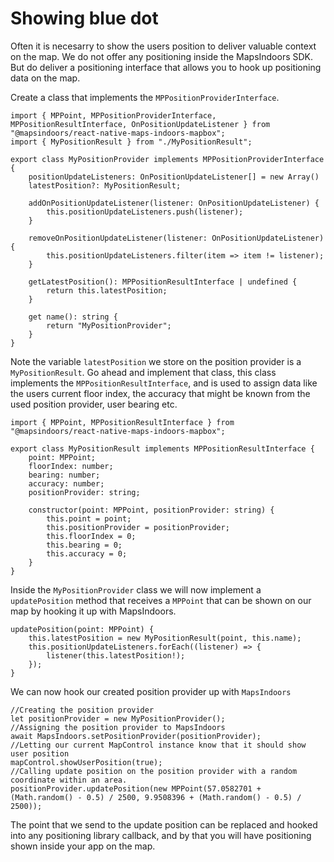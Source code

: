 # Showing blue dot

Often it is necesarry to show the users position to deliver valuable context on the map. We do not offer any positioning inside the MapsIndoors SDK. But do deliver a positioning interface that allows you to hook up positioning data on the map.

Create a class that implements the `MPPositionProviderInterface`.

```tsx
import { MPPoint, MPPositionProviderInterface, MPPositionResultInterface, OnPositionUpdateListener } from "@mapsindoors/react-native-maps-indoors-mapbox";
import { MyPositionResult } from "./MyPositionResult";

export class MyPositionProvider implements MPPositionProviderInterface {
    positionUpdateListeners: OnPositionUpdateListener[] = new Array()
    latestPosition?: MyPositionResult;

    addOnPositionUpdateListener(listener: OnPositionUpdateListener) {
        this.positionUpdateListeners.push(listener);
    }

    removeOnPositionUpdateListener(listener: OnPositionUpdateListener) {
        this.positionUpdateListeners.filter(item => item != listener);
    }

    getLatestPosition(): MPPositionResultInterface | undefined {
        return this.latestPosition;
    }

    get name(): string {
        return "MyPositionProvider";
    }
}
```

Note the variable `latestPosition` we store on the position provider is a `MyPositionResult`.
Go ahead and implement that class, this class implements the `MPPositionResultInterface`, and is used to assign data like the users current floor index, the accuracy that might be known from the used position provider, user bearing etc.

```tsx
import { MPPoint, MPPositionResultInterface } from "@mapsindoors/react-native-maps-indoors-mapbox";

export class MyPositionResult implements MPPositionResultInterface {
    point: MPPoint;
    floorIndex: number;
    bearing: number;
    accuracy: number;
    positionProvider: string;

    constructor(point: MPPoint, positionProvider: string) {
        this.point = point;
        this.positionProvider = positionProvider;
        this.floorIndex = 0;
        this.bearing = 0;
        this.accuracy = 0;
    }
}
```

Inside the `MyPositionProvider` class we will now implement a `updatePosition` method that receives a `MPPoint` that can be shown on our map by hooking it up with MapsIndoors.

```tsx
updatePosition(point: MPPoint) {
    this.latestPosition = new MyPositionResult(point, this.name);
    this.positionUpdateListeners.forEach((listener) => {
        listener(this.latestPosition!);
    });
}
```

We can now hook our created position provider up with `MapsIndoors`

```tsx
//Creating the position provider
let positionProvider = new MyPositionProvider();
//Assigning the position provider to MapsIndoors
await MapsIndoors.setPositionProvider(positionProvider);
//Letting our current MapControl instance know that it should show user position
mapControl.showUserPosition(true);
//Calling update position on the position provider with a random coordinate within an area.
positionProvider.updatePosition(new MPPoint(57.0582701 + (Math.random() - 0.5) / 2500, 9.9508396 + (Math.random() - 0.5) / 2500));
```

The point that we send to the update position can be replaced and hooked into any positioning library callback, and by that you will have positioning shown inside your app on the map.